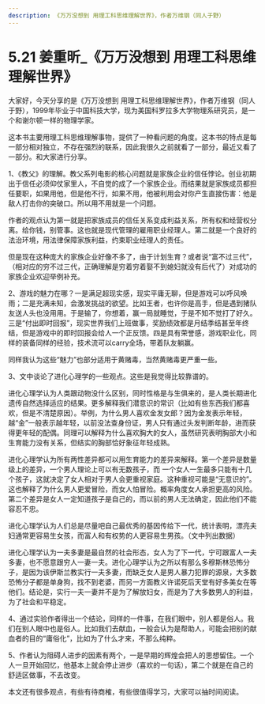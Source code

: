 ```yaml
---
description: 《万万没想到 用理工科思维理解世界》，作者万维钢（同人于野）
---
```


# 5.21 姜重昕\_《万万没想到 用理工科思维理解世界》

大家好，今天分享的是《万万没想到 用理工科思维理解世界》，作者万维钢（同人于野），1999年毕业于中国科技大学，现为美国科罗拉多大学物理系研究员，是一个和谢尔顿一样的物理学家。

这本书主要用理工科思维理解事物，提供了一种看问题的角度。这本书的特点是每一部分相对独立，不存在强烈的联系，因此我很久之前就看了一部分，最近又看了一部分。和大家进行分享。

1、《教父》的理解。教父系列电影的核心问题就是家族企业的信任悖论。创业初期出于信任必须仰仗家里人，不自觉的成了一个家族企业。而结果就是家族成员都担任要职，如果用他，但是他不行，如果不用，他被利用会对你产生直接伤害：他是敌人打击你的突破口。所以用不用就是一个问题。

作者的观点认为第一就是把家族成员的信任关系变成利益关系，所有权和经营权分离。给你钱，别管事。这也就是现代管理的雇用职业经理人。第二就是一个良好的法治环境，用法律保障家族利益，约束职业经理人的责任。

但是现在这种庞大的家族企业好像不多了，由于计划生育？或者说“富不过三代”，（相对应的穷不过三代，正确理解是穷着穷着娶不到媳妇就没有后代了）对成功的家族企业欢迎举例补充。

2、游戏的魅力在哪？一是满足超现实感，现实平庸无聊，但是游戏可以呼风唤雨；二是充满未知，会激发挑战的欲望。比如王者，也许你是高手，但是遇到猪队友送人头也没用用。于是输了，你想着，赢一局就睡觉，于是不知不觉打了好久。三是“付出即时回报”，现实世界我们上班做事，奖励绩效都是月结季结甚至年终结，但是游戏中的即时回报会给人一个正反馈。四是具有荣誉感，游戏职业化，同样的装备同样的经验，技术流可以carry全场，带着队友躺赢。

同样我认为这些“魅力”也部分适用于黄赌毒，当然黄赌毒更严重一些。

3、文中谈论了进化心理学的一些观点。这些是我觉得比较靠谱的。

进化心理学认为人类跟动物没什么区别，同时性格是与生俱来的，是人类长期进化遗传自然选择适应的结果。更多解释我们潜意识的常识（比如有些东西我们都喜欢，但是不清楚原因）。举例，为什么男人喜欢金发女郎？因为金发表示年轻，越“金”一般表示越年轻，以前没法查身份证，男人只有通过头发判断年龄，进而获得更年轻的配偶。同理可以解释为什么喜欢胸大的女人，虽然研究表明胸部大小和生育能力没有关系，但结实的胸部恰好象征年轻成熟。

进化心理学认为所有两性差异都可以用生育能力的差异来解释。第一个差异是数量级上的差异，一个男人理论上可以有无数孩子，而 一个女人一生最多只能有十几个孩子，这就决定了女人相对于男人会更重视家庭。这种重视可能是“无意识的”。这也解释了为什么男人更爱冒险，而女人怕冒险。概率角度女人承担更高的风险。第二个差异是女人一定知道孩子是自己的，而以前的男人无法确定，因此他们不能容忍不忠。

进化心理学认为人们总是尽量吧自己最优秀的基因传给下一代，统计表明，漂亮夫妇通常更容易生女孩，而富人和有权势的人更容易生男孩。（文中列出数据）

进化心理学认为一夫多妻是最自然的社会形态，女人为了下一代，宁可跟富人一夫多妻，也不愿意跟穷人一妻一夫。进化心理学认为之所以有那么多穆斯林恐怖分子，是因为该伊斯兰教实行一夫多妻，而缺乏女人是男人暴力犯罪的源泉，大多数恐怖分子都是单身狗，找不到老婆，而另一方面教义许诺死后天堂有好多美女在等他们。结论是，实行一夫一妻并不是为了解放妇女，而是为了大多数男人的利益，为了社会和平稳定。

4、通过实验作者得出一个结论，同样的一件事，在我们眼中，别人都是俗人。我们在别人眼中也是俗人。比如我们去献血，一般会认为是帮助人，可能会把别的献血者的目的“庸俗化”，比如为了什么才来，不那么纯粹。

5、作者认为阻碍人进步的因素有两个，一是早期的辉煌会把人的思想留住。一个人一旦开始回忆，他基本上就会停止进步（喜欢的一句话），第二个就是在自己的舒适区做事，不去改变。

本文还有很多观点，有些有待商榷，有些很值得学习，大家可以抽时间阅读。

